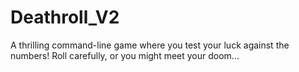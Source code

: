 # Deathroll_V2
A thrilling command-line game where you test your luck against the numbers! Roll carefully, or you might meet your doom...
